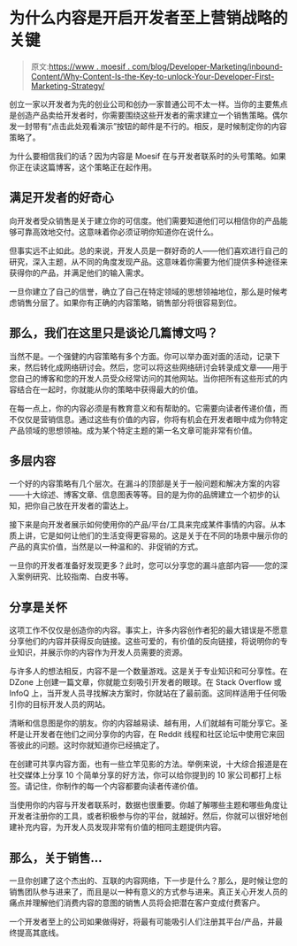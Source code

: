 # 为什么内容是开启开发者至上营销战略的关键

> 原文:[https://www . moesif . com/blog/Developer-Marketing/inbound-Content/Why-Content-Is-the-Key-to-unlock-Your-Developer-First-Marketing-Strategy/](https://www.moesif.com/blog/developer-marketing/inbound-content/Why-Content-Is-the-Key-to-Unlocking-Your-Developer-First-Marketing-Strategy/)

创立一家以开发者为先的创业公司和创办一家普通公司不太一样。当你的主要焦点是创造产品卖给开发者时，你需要围绕这些开发者的需求建立一个销售策略。偶尔发一封带有“点击此处观看演示”按钮的邮件是不行的。相反，是时候制定你的内容策略了。

为什么要相信我们的话？因为内容是 Moesif 在与开发者联系时的头号策略。如果你正在读这篇博客，这个策略正在起作用。

## 满足开发者的好奇心

向开发者受众销售是关于建立你的可信度。他们需要知道他们可以相信你的产品能够可靠高效地交付。这意味着你必须证明你知道你在说什么。

但事实远不止如此。总的来说，开发人员是一群好奇的人——他们喜欢进行自己的研究，深入主题，从不同的角度发现产品。这意味着你需要为他们提供多种途径来获得你的产品，并满足他们的输入需求。

一旦你建立了自己的信誉，确立了自己在特定领域的思想领袖地位，那么是时候考虑销售分层了。如果你有正确的内容策略，销售部分将很容易到位。

## 那么，我们在这里只是谈论几篇博文吗？

当然不是。一个强健的内容策略有多个方面。你可以举办面对面的活动，记录下来，然后转化成网络研讨会。然后，您可以将这些网络研讨会转录成文章——用于您自己的博客和您的开发人员受众经常访问的其他网站。当你把所有这些形式的内容结合在一起时，你就能从你的策略中获得最大的价值。

在每一点上，你的内容必须是有教育意义和有帮助的。它需要向读者传递价值，而不仅仅是营销信息。通过这些有价值的内容，你将有机会在开发者眼中成为你特定产品领域的思想领袖。成为某个特定主题的第一名文章可能非常有价值。

## 多层内容

一个好的内容策略有几个层次。在漏斗的顶部是关于一般问题和解决方案的内容——十大综述、博客文章、信息图表等等。目的是为你的品牌建立一个初步的认知，把你自己放在开发者的雷达上。

接下来是向开发者展示如何使用你的产品/平台/工具来完成某件事情的内容。从本质上讲，它是如何让他们的生活变得更容易的。这是关于在不同的场景中展示你的产品的真实价值，当然是以一种温和的、非促销的方式。

一旦你的开发者准备好发现更多？此时，您可以分享您的漏斗底部内容——您的深入案例研究、比较指南、白皮书等。

## 分享是关怀

这项工作不仅仅是创造你的内容。事实上，许多内容创作者犯的最大错误是不愿意分享他们的内容并获得反向链接。这些可爱的，有价值的反向链接，将说明你的专业知识，并展示你的内容作为开发人员需要的资源。

与许多人的想法相反，内容不是一个数量游戏。这是关于专业知识和可分享性。在 DZone 上创建一篇文章，你就能立刻吸引开发者的眼球。在 Stack Overflow 或 InfoQ 上，当开发人员寻找解决方案时，你就站在了最前面。这同样适用于任何吸引你的目标开发人员的网站。

清晰和信息图是你的朋友。你的内容越易读、越有用，人们就越有可能分享它。圣杯是让开发者在他们之间分享你的内容，在 Reddit 线程和社区论坛中使用它来回答彼此的问题。这时你就知道你已经搞定了。

在创建可共享内容方面，也有一些立竿见影的方法。举例来说，十大综合报道是在社交媒体上分享 10 个简单分享的好方法，你可以给你提到的 10 家公司都打上标签。请记住，你制作的每一个内容都要向读者传递价值。

当使用你的内容与开发者联系时，数据也很重要。你越了解哪些主题和哪些角度让开发者注册你的工具，或者积极参与你的平台，就越好。然后，你就可以很好地创建补充内容，为开发人员发现非常有价值的相同主题提供内容。

## 那么，关于销售…

一旦你创建了这个杰出的、互联的内容网络，下一步是什么？那么，是时候让您的销售团队参与进来了，而且是以一种有意义的方式参与进来。真正关心开发人员的痛点并理解他们消费内容的意图的销售人员将会把潜在客户变成付费客户。

一个开发者至上的公司如果做得好，将最有可能吸引人们注册其平台/产品，并最终提高其底线。